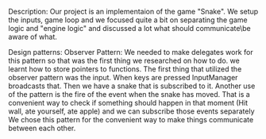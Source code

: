 Description: Our project is an implementaion of the game "Snake". We setup the inputs, game loop and we focused quite a bit
on separating the game logic and "engine logic" and discussed a lot what should communicate\be aware of what.

Design patterns:
	Observer Pattern: We needed to make delegates work for this pattern so that was the first thing we researched on how to do.
we learnt how to store pointers to functions. The first thing that utilized the observer pattern was the input. When keys are pressed
InputManager broadcasts that. Then we have a snake that is subscribed to it. Another use of the pattern is the fire of the event when the snake
has moved. That is a convenient way to check if something should happen in that moment (Hit wall, ate yourself, ate apple) and we can subscribe those
events separately
We chose this pattern for the convenient way to make things communicate between each other.

